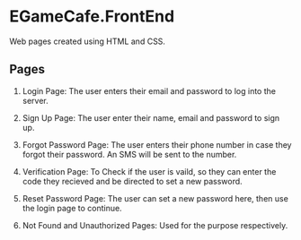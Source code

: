 # EGameCafe.FrontEnd

Web pages created using HTML and CSS.

## Pages

1. Login Page: 
  The user enters their email and password to log into the server.

2. Sign Up Page:
  The user enter their name, email and password to sign up.

3. Forgot Password Page:
  The user enters their phone number in case they forgot their password. An SMS will be sent to the number.

4. Verification Page:
  To Check if the user is vaild, so they can enter the code they recieved and be directed to set a new password.

5. Reset Password Page:
  The user can set a new password here, then use the login page to continue.

6. Not Found and Unauthorized Pages:
  Used for the purpose respectively.
